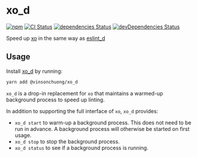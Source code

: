 # xo_d
[![npm](https://img.shields.io/npm/v/@vinsonchuong/xo_d.svg)](https://www.npmjs.com/package/@vinsonchuong/xo_d)
[![CI Status](https://github.com/vinsonchuong/xo_d/workflows/CI/badge.svg)](https://github.com/vinsonchuong/xo_d/actions?query=workflow%3ACI)
[![dependencies Status](https://david-dm.org/vinsonchuong/xo_d/status.svg)](https://david-dm.org/vinsonchuong/xo_d)
[![devDependencies Status](https://david-dm.org/vinsonchuong/xo_d/dev-status.svg)](https://david-dm.org/vinsonchuong/xo_d?type=dev)

Speed up [xo](https://github.com/xojs/xo) in the same way as
[eslint_d](https://github.com/mantoni/eslint_d.js)

## Usage
Install [xo_d](https://www.npmjs.com/package/@vinsonchuong/xo_d)
by running:

```sh
yarn add @vinsonchuong/xo_d
```

`xo_d` is a drop-in replacement for `xo` that maintains a warmed-up background
process to speed up linting.

In addition to supporting the full interface of `xo`, `xo_d` provides:

- `xo_d start` to warm-up a background process. This does not need to be run
  in advance. A background process will otherwise be started on first usage.
- `xo_d stop` to stop the background process.
- `xo_d status` to see if a background process is running.
